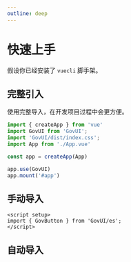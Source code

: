 ```yaml
---
outline: deep
---
```


# 快速上手

假设你已经安装了 `vuecli` 脚手架。

## 完整引入

使用完整导入，在开发项目过程中会更方便。

```js
import { createApp } from 'vue'
import GovUI from 'GovUI';
import 'GovUI/dist/index.css';
import App from './App.vue'

const app = createApp(App)

app.use(GovUI)
app.mount('#app')
```

## 手动导入

```vue
<script setup>
import { GovButton } from 'GovUI/es';
</script>
```


## 自动导入
